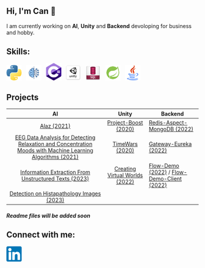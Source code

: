## Hi, I'm Can :wave:

I am currently working on <strong>AI</strong>, <strong>Unity</strong> and <strong>Backend</strong> devoloping for business and hobby.

## Skills:
<p float="left">
  <img src="https://github.com/can-git/can-git/blob/main/images/python.png" width="40px" alt="Python" title="Python">&nbsp;&nbsp;
  <img src="https://github.com/can-git/can-git/blob/main/images/ai.png" width="40px" alt="AI" title="AI">&nbsp;&nbsp;
  <img src="https://github.com/can-git/can-git/blob/main/images/csharp.png" width="40px" alt="C#" title="C#">&nbsp;&nbsp;
  <img src="https://github.com/can-git/can-git/blob/main/images/unity.png" width="40px" alt="Unity" title="Unity">&nbsp;&nbsp;
  <img src="https://github.com/can-git/can-git/blob/main/images/sqlRed.png" width="40px" alt="SQL" title="SQL">&nbsp;&nbsp;
  <img src="https://github.com/can-git/can-git/blob/main/images/spring.png" width="40px" alt="Spring" title="Spring">&nbsp;&nbsp;
  <img src="https://github.com/can-git/can-git/blob/main/images/java.png" width="40px" alt="Java" title="Java">&nbsp;&nbsp;
</p>

## Projects
|                                 AI                                                                                                              |                                       Unity                                       |                                                              Backend                                                              |
|:-----------------------------------------------------------------------------------------------------------------------------------------------:|:---------------------------------------------------------------------------------:|-----------------------------------------------------------------------------------------------------------------------------------|
|[Alaz (2021)](https://github.com/can-git/Alaz)                                                                                                   |[Project-Boost (2020)](https://github.com/can-git/Project-Boost)                   |[Redis-Aspect-MongoDB (2022)](https://github.com/can-git/Redis_Aspect_Mongo)                                                       |
|[EEG Data Analysis for Detecting Relaxation and Concentration Moods with Machine Learning Algorithms (2021)](https://github.com/can-git/Capstone)|[TimeWars (2020)](https://github.com/can-git/Time-Wars)                            |[Gateway-Eureka (2022)](https://github.com/can-git/Gateway-Eureka)                                                                 |
|[Information Extraction From Unstructured Texts (2023)](https://github.com/can-git/Information-Extraction-From-Unstructured-Texts)               |[Creating Virtual Worlds (2022)](https://github.com/can-git/SanalDunyaYaraticisi)  |[Flow-Demo (2022)](https://github.com/can-git/flow-demo) / [Flow-Demo-Client (2022)](https://github.com/can-git/flow-demo-client)  |
|[Detection on Histapathology Images (2023)](https://github.com/can-git/ARI5004Project)                                                           |

#### <em>Readme files will be added soon</em>
## Connect with me:
[<img alt="LinkedIn" title="LinkedIn" width="40px" src="https://github.com/can-git/can-git/blob/main/images/linkedInBlue.png" />](https://www.linkedin.com/in/cnylmz/)&nbsp;&nbsp;

